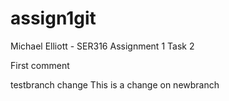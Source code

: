 # assign1git
Michael Elliott - SER316 Assignment 1 Task 2

First comment

testbranch change
This is a change on newbranch
